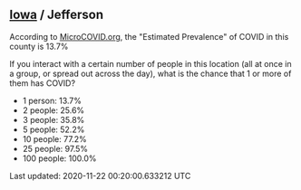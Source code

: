 
## [Iowa](/united-states/iowa) / Jefferson

According to [MicroCOVID.org](http://microcovid.org),
the "Estimated Prevalence" of COVID in this county is 13.7%

If you interact with a certain number of people in this location
(all at once in a group, or spread out across the day), what is the chance that
1 or more of them has COVID?

- 1 person: 13.7%
- 2 people: 25.6%
- 3 people: 35.8%
- 5 people: 52.2%
- 10 people: 77.2%
- 25 people: 97.5%
- 100 people: 100.0%

Last updated: 2020-11-22 00:20:00.633212 UTC
